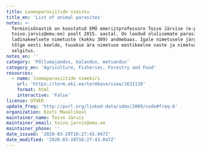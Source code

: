 ```yaml
---
title: Loomaparasiitide nimistu
title_en: 'List of animal parasites'
notes: >-
  Terminisõnastik on koostatud EMÜ emeriitprofessoro Toivo Järvise (e-post:
  toivo.jarvis@emu.ee) poolt 2015. aastal. On loodud olulisemate parasiitide
  ladinakeelsete nimetuste (kokku 309) andmebaas. Igale nimetusele järgneb selle
  tõlge eesti keelde, tuuakse ära nimetuse eestikeelne vaste ja nimetuse
  selgitus.
notes_en: ''
category: 'Põllumajandus, kalandus, metsandus'
category_en: 'Agriculture, Fisheries, Forestry and Food'
resources:
  - name: loomaparasiitide nimekiri
    url: 'https://term.eki.ee/termbase/view/1631138'
    format: html
    interactive: 'False'
license: OTHER
update_freq: 'http://purl.org/linked-data/sdmx/2009/code#freq-A'
organization: Eesti Maaülikool
maintainer_name: Toivo Järvis
maintainer_email: toivo.jarvis@emu.ee
maintainer_phone: ''
date_issued: '2020-03-28T16:27:43.047Z'
date_modified: '2020-03-28T16:27:43.047Z'
---
```


